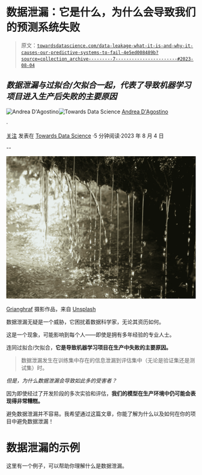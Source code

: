 # 数据泄漏：它是什么，为什么会导致我们的预测系统失败

> 原文：[`towardsdatascience.com/data-leakage-what-it-is-and-why-it-causes-our-predictive-systems-to-fail-4e5ed008489b?source=collection_archive---------7-----------------------#2023-08-04`](https://towardsdatascience.com/data-leakage-what-it-is-and-why-it-causes-our-predictive-systems-to-fail-4e5ed008489b?source=collection_archive---------7-----------------------#2023-08-04)

## *数据泄漏与过拟合/欠拟合一起，代表了导致机器学习项目进入生产后失败的主要原因*

[](https://medium.com/@theDrewDag?source=post_page-----4e5ed008489b--------------------------------)![Andrea D'Agostino](https://medium.com/@theDrewDag?source=post_page-----4e5ed008489b--------------------------------)[](https://towardsdatascience.com/?source=post_page-----4e5ed008489b--------------------------------)![Towards Data Science](https://towardsdatascience.com/?source=post_page-----4e5ed008489b--------------------------------) [Andrea D'Agostino](https://medium.com/@theDrewDag?source=post_page-----4e5ed008489b--------------------------------)

·

[关注](https://medium.com/m/signin?actionUrl=https%3A%2F%2Fmedium.com%2F_%2Fsubscribe%2Fuser%2F4e8f67b0b09b&operation=register&redirect=https%3A%2F%2Ftowardsdatascience.com%2Fdata-leakage-what-it-is-and-why-it-causes-our-predictive-systems-to-fail-4e5ed008489b&user=Andrea+D%27Agostino&userId=4e8f67b0b09b&source=post_page-4e8f67b0b09b----4e5ed008489b---------------------post_header-----------) 发表在 [Towards Data Science](https://towardsdatascience.com/?source=post_page-----4e5ed008489b--------------------------------) ·5 分钟阅读·2023 年 8 月 4 日[](https://medium.com/m/signin?actionUrl=https%3A%2F%2Fmedium.com%2F_%2Fvote%2Ftowards-data-science%2F4e5ed008489b&operation=register&redirect=https%3A%2F%2Ftowardsdatascience.com%2Fdata-leakage-what-it-is-and-why-it-causes-our-predictive-systems-to-fail-4e5ed008489b&user=Andrea+D%27Agostino&userId=4e8f67b0b09b&source=-----4e5ed008489b---------------------clap_footer-----------)

--

[](https://medium.com/m/signin?actionUrl=https%3A%2F%2Fmedium.com%2F_%2Fbookmark%2Fp%2F4e5ed008489b&operation=register&redirect=https%3A%2F%2Ftowardsdatascience.com%2Fdata-leakage-what-it-is-and-why-it-causes-our-predictive-systems-to-fail-4e5ed008489b&source=-----4e5ed008489b---------------------bookmark_footer-----------)![](img/76015a8e90a6ce9fe834ebd8b66a25a7.png)

[Grianghraf](https://unsplash.com/@grianghraf?utm_source=medium&utm_medium=referral) 摄影作品，来自 [Unsplash](https://unsplash.com/?utm_source=medium&utm_medium=referral)

数据泄漏无疑是一个威胁，它困扰着数据科学家，无论其资历如何。

这是一个现象，可能影响到每个人——即使是拥有多年经验的专业人士。

连同过拟合/欠拟合，**它是导致机器学习项目在生产中失败的主要原因。**

> 数据泄漏发生在训练集中存在的信息泄漏到评估集中（无论是验证集还是测试集）时。

*但是，为什么数据泄漏会导致如此多的受害者？*

因为即使经过了开发阶段的多次实验和评估，**我们的模型在生产环境中仍可能会表现得非常糟糕。**

避免数据泄漏并不容易。我希望通过这篇文章，你能了解为什么以及如何在你的项目中避免数据泄漏！

# 数据泄漏的示例

这里有一个例子，可以帮助你理解什么是数据泄漏。
